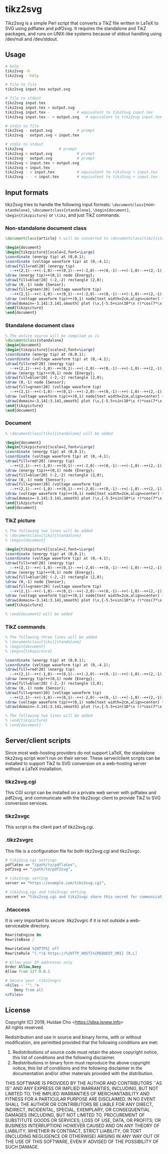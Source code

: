 # tikz2svg

Tikz2svg is a simple Perl script that converts a TikZ file written in LaTeX to SVG using pdflatex and pdf2svg. It requires the standalone and TikZ packages, and runs on UNIX-like systems because of stdout handling using /dev/null and /dev/stdout.

## Usage

```bash
# help
tikz2svg -h
tikz2svg --help

# file to file
tikz2svg input.tex output.svg

# file to stdout
tikz2svg input.tex
tikz2svg input.tex > output.svg
tikz2svg input.tex -			# equivalent to tikz2svg input.tex
tikz2svg input.tex - > output.svg	# equivalent to tikz2svg input.tex > output.svg

# stdin to file
tikz2svg - output.svg			# prompt
tikz2svg - output.svg < input.tex

# stdin to stdout
tikz2svg				# prompt
tikz2svg > output.svg			# prompt
tikz2svg - output.svg			# prompt
tikz2svg < input.tex > output.svg
tikz2svg < input.tex
tikz2svg - < input.tex			# equivalent to tikz2svg < input.tex
tikz2svg - - < input.tex		# equivalent to tikz2svg < input.tex
```

## Input formats

tikz2svg tries to handle the following input formats: `\documentclass{`non-`standalone}`, `\documentclass{standalone}`, `\begin{document}`, `\begin{tikzpicture}` or `\tikz`, and just TikZ commands.

### Non-standalone document class

```latex
\documentclass{article} % will be converted to \documentclass[tikz]{standalone}

\begin{document}
\begin{tikzpicture}[scale=2,font=\Large]
\coordinate (energy tip) at (0,0.1);
\coordinate (voltage waveform tip) at (0,-4.1);
\draw[fill=red!20] (energy tip)
  --++(2,1)--++(-1,0)--++(0,1)--++(-2,0)--++(0,-1)--++(-1,0)--++(2,-1);
\draw (energy tip)++(0,1) node {Energy};
\draw[fill=blue!20] (-2,-2) rectangle (2,0);
\draw (0,-1) node {Sensor};
\draw[fill=green!20] (voltage waveform tip)
  --++(2,1)--++(-1,0)--++(0,1)--++(-2,0)--++(0,-1)--++(-1,0)--++(2,-1);
\draw (voltage waveform tip)++(0,1) node[text width=2cm,align=center] {Voltage\\waveform};
\draw[domain=-3.141:3.141,smooth] plot (\x,{-5.5+sin(10*\x r)*cos(7*\x r)});
\end{tikzpicture}
\end{document}
```
### Standalone document class

```latex
% The entire source will be compiled as is
\documentclass{standalone}
\begin{document}
\begin{tikzpicture}[scale=2,font=\Large]
\coordinate (energy tip) at (0,0.1);
\coordinate (voltage waveform tip) at (0,-4.1);
\draw[fill=red!20] (energy tip)
  --++(2,1)--++(-1,0)--++(0,1)--++(-2,0)--++(0,-1)--++(-1,0)--++(2,-1);
\draw (energy tip)++(0,1) node {Energy};
\draw[fill=blue!20] (-2,-2) rectangle (2,0);
\draw (0,-1) node {Sensor};
\draw[fill=green!20] (voltage waveform tip)
  --++(2,1)--++(-1,0)--++(0,1)--++(-2,0)--++(0,-1)--++(-1,0)--++(2,-1);
\draw (voltage waveform tip)++(0,1) node[text width=2cm,align=center] {Voltage\\waveform};
\draw[domain=-3.141:3.141,smooth] plot (\x,{-5.5+sin(10*\x r)*cos(7*\x r)});
\end{tikzpicture}
\end{document}
```

### Document

```latex
% \documentclass[tikz]{standalone} will be added

\begin{document}
\begin{tikzpicture}[scale=2,font=\Large]
\coordinate (energy tip) at (0,0.1);
\coordinate (voltage waveform tip) at (0,-4.1);
\draw[fill=red!20] (energy tip)
  --++(2,1)--++(-1,0)--++(0,1)--++(-2,0)--++(0,-1)--++(-1,0)--++(2,-1);
\draw (energy tip)++(0,1) node {Energy};
\draw[fill=blue!20] (-2,-2) rectangle (2,0);
\draw (0,-1) node {Sensor};
\draw[fill=green!20] (voltage waveform tip)
  --++(2,1)--++(-1,0)--++(0,1)--++(-2,0)--++(0,-1)--++(-1,0)--++(2,-1);
\draw (voltage waveform tip)++(0,1) node[text width=2cm,align=center] {Voltage\\waveform};
\draw[domain=-3.141:3.141,smooth] plot (\x,{-5.5+sin(10*\x r)*cos(7*\x r)});
\end{tikzpicture}
\end{document}
```

### TikZ picture

```latex
% The following two lines will be added
% \documentclass[tikz]{standalone}
% \begin{document}

\begin{tikzpicture}[scale=2,font=\Large]
\coordinate (energy tip) at (0,0.1);
\coordinate (voltage waveform tip) at (0,-4.1);
\draw[fill=red!20] (energy tip)
  --++(2,1)--++(-1,0)--++(0,1)--++(-2,0)--++(0,-1)--++(-1,0)--++(2,-1);
\draw (energy tip)++(0,1) node {Energy};
\draw[fill=blue!20] (-2,-2) rectangle (2,0);
\draw (0,-1) node {Sensor};
\draw[fill=green!20] (voltage waveform tip)
  --++(2,1)--++(-1,0)--++(0,1)--++(-2,0)--++(0,-1)--++(-1,0)--++(2,-1);
\draw (voltage waveform tip)++(0,1) node[text width=2cm,align=center] {Voltage\\waveform};
\draw[domain=-3.141:3.141,smooth] plot (\x,{-5.5+sin(10*\x r)*cos(7*\x r)});
\end{tikzpicture}

% \end{document} will be added
```

### TikZ commands

```latex
% The following three lines will be added
% \documentclass[tikz]{standalone}
% \begin{document}
% \begin{tikzpicture}

\coordinate (energy tip) at (0,0.1);
\coordinate (voltage waveform tip) at (0,-4.1);
\draw[fill=red!20] (energy tip)
  --++(2,1)--++(-1,0)--++(0,1)--++(-2,0)--++(0,-1)--++(-1,0)--++(2,-1);
\draw (energy tip)++(0,1) node {Energy};
\draw[fill=blue!20] (-2,-2) rectangle (2,0);
\draw (0,-1) node {Sensor};
\draw[fill=green!20] (voltage waveform tip)
  --++(2,1)--++(-1,0)--++(0,1)--++(-2,0)--++(0,-1)--++(-1,0)--++(2,-1);
\draw (voltage waveform tip)++(0,1) node[text width=2cm,align=center] {Voltage\\waveform};
\draw[domain=-3.141:3.141,smooth] plot (\x,{-5.5+sin(10*\x r)*cos(7*\x r)});

% The following two lines will be added
% \end{tikzpicture}
% \end{document}
```

## Server/client scripts

Since most web-hosting providers do not support LaTeX, the standalone tikz2svg script won't run on their server. These server/client scripts can be installed to support TikZ to SVG conversion on a web-hosting server without a LaTeX installation.

### tikz2svg.cgi

This CGI script can be installed on a private web server with pdflatex and pdf2svg, and communicate with the tikz2svgc client to provide TikZ to SVG conversion services.

### tikz2svgc

This script is the client part of tikz2svg.cgi.

### .tikz2svgrc

This file is a configuration file for both tikz2svg.cgi and tikz2svgc.

```perl
# tikz2svg.cgi settings
pdflatex => "/path/to/pdflatex",
pdf2svg => "/path/to/pdf2svg",

# tikz2svgc setting
server => "https://example.com/tikz2svg.cgi",

# tikz2svg.cgi and tikz2svgc setting
secret => "tikz2svg.cgi and tikz2svgc share this secret for communication. Change this to your choice.",
```

### .htaccess

It is very important to secure .tikz2svgrc if it is not outside a web-serviceable directory.

```apache
RewriteEngine On
RewriteBase /

RewriteCond %{HTTPS} off
RewriteRule ^(.*)$ https://%{HTTP_HOST}%{REQUEST_URI} [R,L]

# Allow your IP addresses only
Order Allow,Deny
Allow from 127.0.0.1

# Secure your .tikz2svgrc
<Files ~ "^\.">
	Deny from all
</Files>
```

## License

Copyright (C) 2019, Huidae Cho <<https://idea.isnew.info>>  
All rights reserved.

Redistribution and use in source and binary forms, with or without
modification, are permitted provided that the following conditions
are met:

1. Redistributions of source code must retain the above copyright
   notice, this list of conditions and the following disclaimer.
2. Redistributions in binary form must reproduce the above copyright
   notice, this list of conditions and the following disclaimer in the
   documentation and/or other materials provided with the distribution.

THIS SOFTWARE IS PROVIDED BY THE AUTHOR AND CONTRIBUTORS ``AS IS'' AND
ANY EXPRESS OR IMPLIED WARRANTIES, INCLUDING, BUT NOT LIMITED TO, THE
IMPLIED WARRANTIES OF MERCHANTABILITY AND FITNESS FOR A PARTICULAR PURPOSE
ARE DISCLAIMED.  IN NO EVENT SHALL THE AUTHOR OR CONTRIBUTORS BE LIABLE
FOR ANY DIRECT, INDIRECT, INCIDENTAL, SPECIAL, EXEMPLARY, OR CONSEQUENTIAL
DAMAGES (INCLUDING, BUT NOT LIMITED TO, PROCUREMENT OF SUBSTITUTE GOODS
OR SERVICES; LOSS OF USE, DATA, OR PROFITS; OR BUSINESS INTERRUPTION)
HOWEVER CAUSED AND ON ANY THEORY OF LIABILITY, WHETHER IN CONTRACT, STRICT
LIABILITY, OR TORT (INCLUDING NEGLIGENCE OR OTHERWISE) ARISING IN ANY WAY
OUT OF THE USE OF THIS SOFTWARE, EVEN IF ADVISED OF THE POSSIBILITY OF
SUCH DAMAGE.
